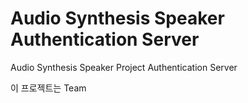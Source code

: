 # Audio Synthesis Speaker Authentication Server

Audio Synthesis Speaker Project Authentication Server

이 프로젝트는 Team 